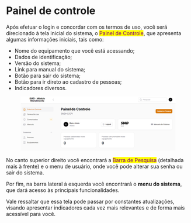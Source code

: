 # Painel de controle

Após efetuar o login e concordar com os termos de uso, você será direcionado à tela inicial do sistema, o <mark style="color:purple;">Painel de Controle</mark>, que apresenta algumas informações iniciais, tais como:

* Nome do equipamento que você está acessando;
* Dados de identificação;
* Versão do sistema;
* Link para manual do sistema;
* Botão para sair do sistema;
* Botão para ir direto ao cadastro de pessoas;
* Indicadores diversos.

<figure><img src="../.gitbook/assets/image (75).png" alt=""><figcaption></figcaption></figure>

No canto superior direito você encontrará a <mark style="color:purple;">Barra de Pesquisa</mark> (detalhada mais à frente) e o menu de usuário, onde você pode alterar sua senha ou sair do sistema.

Por fim, na barra lateral à esquerda você encontrará o **menu do sistema**, que dará acesso às principais funcionalidades.

Vale ressaltar que essa tela pode passar por constantes atualizações, visando apresentar indicadores cada vez mais relevantes e de forma mais acessível para você.
